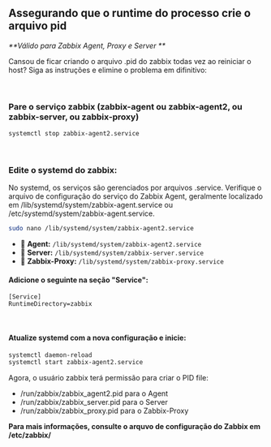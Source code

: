 ## Assegurando que o runtime do processo crie o arquivo pid
_**Válido para Zabbix Agent, Proxy e Server
**_

Cansou de ficar criando o arquivo .pid do zabbix todas vez ao reiniciar o host?
Siga as instruções e elimine o problema em difinitivo:

<br>

### Pare o serviço zabbix (zabbix-agent ou zabbix-agent2, ou zabbix-server, ou zabbix-proxy)
```bash
systemctl stop zabbix-agent2.service
```
<br>

### Edite o systemd do zabbix:
No systemd, os serviços são gerenciados por arquivos .service. Verifique o arquivo de configuração do serviço do Zabbix Agent, geralmente localizado em /lib/systemd/system/zabbix-agent.service ou /etc/systemd/system/zabbix-agent.service.

```bash
sudo nano /lib/systemd/system/zabbix-agent2.service
```
- 📌 **Agent:** `/lib/systemd/system/zabbix-agent2.service`
- 📌 **Server:** `/lib/systemd/system/zabbix-server.service`
- 📌 **Zabbix-Proxy:** `/lib/systemd/system/zabbix-proxy.service`

#### Adicione o seguinte na seção "Service":
```text
[Service]
RuntimeDirectory=zabbix
```
<br>

#### Atualize systemd com a nova configuração e inicie:
```bash
systemctl daemon-reload
systemctl start zabbix-agent2.service
```
Agora, o usuário zabbix terá permissão para criar o PID file: 
* /run/zabbix/zabbix_agent2.pid para o Agent
* /run/zabbix/zabbix_server.pid para o Server
* /run/zabbix/zabbix_proxy.pid para o Zabbix-Proxy

**Para mais informações, consulte o arquvo de configuração do Zabbix em /etc/zabbix/**
